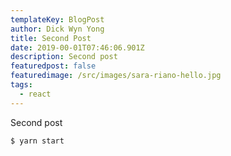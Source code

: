```yaml
---
templateKey: BlogPost
author: Dick Wyn Yong
title: Second Post
date: 2019-00-01T07:46:06.901Z
description: Second post
featuredpost: false
featuredimage: /src/images/sara-riano-hello.jpg
tags:
  - react
---
```


Second post

```sh
$ yarn start
```
